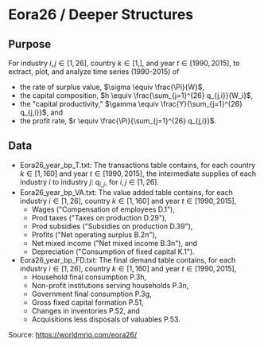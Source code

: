# Eora26 / Deeper Structures

## Purpose

For industry $i, j \in [1, 26]$, country $k \in [1, ]$, and year $t \in [1990, 2015]$, to extract, plot, and analyze time series (1990-2015) of
- the rate of surplus value, $\sigma \equiv \frac{\Pi}{W}$,
- the capital composition, $h \equiv \frac{\sum_{j=1}^{26} q_{j,i}}{W_i}$, 
- the "capital productivity," $\gamma \equiv \frac{Y}{\sum_{j=1}^{26} q_{j,i}}$, and
- the profit rate, $r \equiv \frac{\Pi}{\sum_{j=1}^{26} q_{j,i}}$.

## Data

- Eora26_year_bp_T.txt: The transactions table contains, for each country $k \in [1, 160]$ and year $t \in [1990, 2015]$, the intermediate supplies of each industry $i$ to industry $j$: $q_{i,j}$, for $i, j \in [1, 26]$.
- Eora26_year_bp_VA.txt: The value added table contains, for each industry $i \in [1, 26]$, country $k \in [1, 160]$ and year $t \in [1990, 2015]$,
  - Wages ("Compensation of employees D.1"), 
  - Prod taxes ("Taxes on production D.29"), 
  - Prod subsidies ("Subsidies on production D.39"), 
  - Profits ("Net operating surplus B.2n"), 
  - Net mixed income ("Net mixed income B.3n"), and
  - Depreciation ("Consumption of fixed capital K.1").
- Eora26_year_bp_FD.txt: The final demand table contains, for each industry $i \in [1, 26]$, country $k \in [1, 160]$ and year $t \in [1990, 2015]$,
  - Household final consumption P.3h,
  - Non-profit institutions serving households P.3n,
  - Government final consumption P.3g,
  - Gross fixed capital formation P.51,
  - Changes in inventories P.52, and
  - Acquisitions less disposals of valuables P.53.



Source: https://worldmrio.com/eora26/

